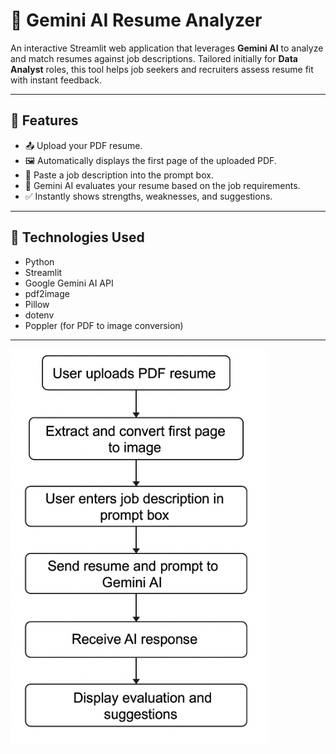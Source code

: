 # 🧠 Gemini AI Resume Analyzer

An interactive Streamlit web application that leverages **Gemini AI** to analyze and match resumes against job descriptions. Tailored initially for **Data Analyst** roles, this tool helps job seekers and recruiters assess resume fit with instant feedback.

---

## 🚀 Features

- 📤 Upload your PDF resume.
- 🖼️ Automatically displays the first page of the uploaded PDF.
- 📝 Paste a job description into the prompt box.
- 🤖 Gemini AI evaluates your resume based on the job requirements.
- ✅ Instantly shows strengths, weaknesses, and suggestions.

---

## 📌 Technologies Used

- Python
- Streamlit
- Google Gemini AI API
- pdf2image
- Pillow
- dotenv
- Poppler (for PDF to image conversion)

---
![alt text](image.png)